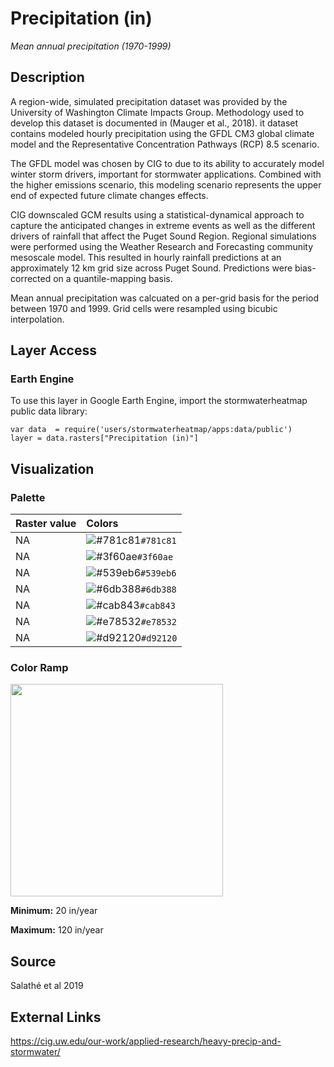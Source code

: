 Precipitation (in)
================

*Mean annual precipitation (1970-1999)*

## Description

A region-wide, simulated precipitation dataset was provided by the
University of Washington Climate Impacts Group. Methodology used to
develop this dataset is documented in (Mauger et al., 2018). it dataset
contains modeled hourly precipitation using the GFDL CM3 global climate
model and the Representative Concentration Pathways (RCP) 8.5 scenario.

The GFDL model was chosen by CIG to due to its ability to accurately
model winter storm drivers, important for stormwater applications.
Combined with the higher emissions scenario, this modeling scenario
represents the upper end of expected future climate changes effects.

CIG downscaled GCM results using a statistical-dynamical approach to
capture the anticipated changes in extreme events as well as the
different drivers of rainfall that affect the Puget Sound Region.
Regional simulations were performed using the Weather Research and
Forecasting community mesoscale model. This resulted in hourly rainfall
predictions at an approximately 12 km grid size across Puget Sound.
Predictions were bias-corrected on a quantile-mapping basis.

Mean annual precipitation was calcuated on a per-grid basis for the
period between 1970 and 1999. Grid cells were resampled using bicubic
interpolation.

## Layer Access

### Earth Engine

To use this layer in Google Earth Engine, import the stormwaterheatmap
public data library:

    var data  = require('users/stormwaterheatmap/apps:data/public')
    layer = data.rasters["Precipitation (in)"]

## Visualization

### Palette

| Raster value | Colors                                                                    |
|:-------------|:--------------------------------------------------------------------------|
| NA           | ![\#781c81](https://via.placeholder.com/15/781c81/000000?text=+)`#781c81` |
| NA           | ![\#3f60ae](https://via.placeholder.com/15/3f60ae/000000?text=+)`#3f60ae` |
| NA           | ![\#539eb6](https://via.placeholder.com/15/539eb6/000000?text=+)`#539eb6` |
| NA           | ![\#6db388](https://via.placeholder.com/15/6db388/000000?text=+)`#6db388` |
| NA           | ![\#cab843](https://via.placeholder.com/15/cab843/000000?text=+)`#cab843` |
| NA           | ![\#e78532](https://via.placeholder.com/15/e78532/000000?text=+)`#e78532` |
| NA           | ![\#d92120](https://via.placeholder.com/15/d92120/000000?text=+)`#d92120` |

### Color Ramp

<img src="C:/Users/CNilsen/Documents/repos/heatmap_earthengine/layer_docs/precipitation_in_files/figure-gfm/unnamed-chunk-9-1.png" width="340" />

**Minimum:** 20 in/year

**Maximum:** 120 in/year

## Source

Salathé et al 2019

## External Links

<a>https://cig.uw.edu/our-work/applied-research/heavy-precip-and-stormwater/</a>
